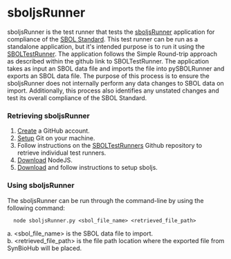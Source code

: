 # sboljsRunner

sboljsRunner is the test runner that tests the [sboljsRunner](https://github.com/SynBioDex/sboljs/releases) application for compliance of the [SBOL Standard](http://sbolstandard.org/). This test runner can be run as a standalone application, but it's intended purpose is to run it using the [SBOLTestRunner](https://github.com/mehersam/SBOLTestRunner). The application follows the Simple Round-trip approach as described within the github link to SBOLTestRunner. The application takes as input an SBOL data file and imports the file into pySBOLRunner and exports an SBOL data file. The purpose of this process is to ensure the sboljsRunner does not internally perform any data changes to SBOL data on import. Additionally, this process also identifies any unstated changes and test its overall compliance of the SBOL Standard.  

### Retrieving sboljsRunner

1. [Create](https://github.com/) a GitHub account.
2. [Setup](https://help.github.com/articles/set-up-git) Git on your machine.
3. Follow instructions on the [SBOLTestRunners](https://github.com/mehersam/SBOLTestRunners) Github repository to retrieve individual test runners.
4. [Download](https://nodejs.org/en/download/) NodeJS.
5. [Download](https://github.com/SynBioDex/sboljs/releases) and follow instructions to setup sboljs.

### Using sboljsRunner

The sboljsRunner can be run through the command-line by using the following command: 

```
  node sboljsRunner.py <sbol_file_name> <retrieved_file_path> 
```

a. <sbol_file_name> is the SBOL data file to import. <br />
b. <retrieved_file_path> is the file path location where the exported file from SynBioHub will be placed. <br />
